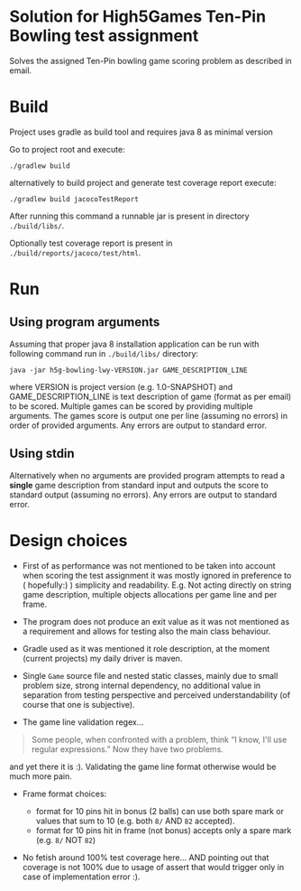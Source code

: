 # Solution for High5Games Ten-Pin Bowling test assignment

Solves the assigned Ten-Pin bowling game scoring problem as described in email.

# Build
Project uses gradle as build tool and requires java 8 as minimal version

Go to project root and execute:

`./gradlew build`

alternatively to build project and generate test coverage report execute:

`./gradlew build jacocoTestReport`

After running this command a runnable jar is present in directory `./build/libs/`.

Optionally test coverage report is present in `./build/reports/jacoco/test/html`.

# Run

## Using program arguments
Assuming that proper java 8 installation application can be run with following command run in `./build/libs/` directory:

`java -jar h5g-bowling-lwy-VERSION.jar GAME_DESCRIPTION_LINE`

where VERSION is project version (e.g. 1.0-SNAPSHOT) and GAME_DESCRIPTION_LINE is text description of game (format as per email) to be scored. Multiple games can be scored by providing multiple arguments. The games score is output one per line (assuming no errors) in order of provided arguments. Any errors are output to standard error.


## Using stdin
Alternatively when no arguments are provided program attempts to read a **single** game description from standard input and outputs the score to standard output (assuming no errors). Any errors are output to standard error.

# Design choices
* First of as performance was not mentioned to be taken into account when scoring the test assignment it was mostly ignored in preference to ( hopefully:) ) simplicity and readability. E.g. Not acting directly on string game description, multiple objects allocations per game line and per frame.

* The program does not produce an exit value as it was not mentioned as a requirement and allows for testing also the main class behaviour.

* Gradle used as it was mentioned it role description, at the moment (current projects) my daily driver is maven.

* Single `Game` source file and nested static classes, mainly due to small problem size, strong internal dependency, no additional value in separation from testing perspective and perceived understandability (of course that one is subjective).

* The game line validation regex... 
>Some people, when confronted with a problem, think 
 “I know, I'll use regular expressions.”   Now they have two problems.

and yet there it is :). Validating the game line format otherwise would be much more pain. 


* Frame format choices: 
  * format for 10 pins hit in bonus (2 balls) can use both spare mark or values that sum to 10 (e.g. both `8/` AND `82` accepted).
   * format for 10 pins hit in frame (not bonus) accepts only a spare mark (e.g. `8/` NOT `82`)

* No fetish around 100% test coverage here... AND pointing out that coverage is not 100% due to usage of assert that would trigger only in case of implementation error :).     